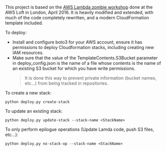 This project is based on the [AWS Lambda zombie workshop](https://github.com/awslabs/aws-lambda-zombie-workshop) done at the AWS Loft in London, April 2016. It is heavily modified and extended, with much of the code completely rewritten, and a modern CloudFormation template included.

To deploy:

- Install and configure boto3 for your AWS account, ensure it has permissions to deploy Cloudformation stacks, including creating new IAM resources.
- Make sure that the value of the TemplateContents.S3Bucket parameter in deploy_config.json is the name of a file whose contents is the name of an existing S3 bucket for which you have write permissions.
  > It is done this way to prevent private information (bucket names, etc...) from being tracked in repositories.

To create a new stack: 

```
python deploy.py create-stack
```

To update an existing stack:

```
python deploy.py update-stack --stack-name <StackName>
```

To only perform epilogue operations (Update Lamda code, push S3 files, etc...):

```
python deploy.py no-stack-op --stack-name <StackName>
```
